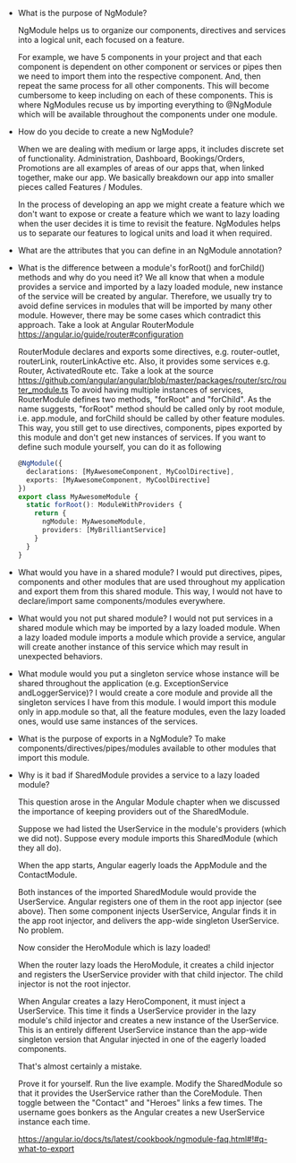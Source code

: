 * What is the purpose of NgModule?
  
  NgModule helps us to organize our components, directives and services into a logical unit, each focused on a feature.
  
  For example, we have 5 components in your project and that each component is dependent on other component or services or pipes then we   need to import them into the respective component. And, then repeat the same process for all other components. This will become         cumbersome to keep including on each of these components. This is where NgModules recuse us by importing everything to @NgModule which   will be available throughout the components under one module. 
  
* How do you decide to create a new NgModule?
  
  When we are dealing with medium or large apps, it includes discrete set of functionality. Administration, Dashboard, Bookings/Orders,   Promotions are all examples of areas of our apps that, when linked together, make our app. We basically breakdown our app into smaller   pieces called Features / Modules. 
  
  In the process of developing an app we might create a feature which we don't want to expose or create a feature which we want to lazy   loading when the user decides it is time to revisit the feature. NgModules helps us to separate our features to logical units and load   it when required.
 
* What are the attributes that you can define in an NgModule annotation?
* What is the difference between a module's forRoot() and forChild() methods and why do you need it?
  We all know that when a module provides a service and imported by a lazy loaded module, new instance of the service will be created by angular.
  Therefore, we usually try to avoid define services in modules that will be imported by many other module. However, there may be some cases which contradict this approach. Take a look at Angular RouterModule https://angular.io/guide/router#configuration

  RouterModule declares and exports some directives, e.g. router-outlet, routerLink, routerLinkActive etc.
  Also, it provides some services e.g. Router, ActivatedRoute etc. 
  Take a look at the source https://github.com/angular/angular/blob/master/packages/router/src/router_module.ts
  To avoid having multiple instances of services, RouterModule defines two methods, "forRoot" and "forChild". As the name suggests, "forRoot" method should be called only by root module, i.e. app.module, and forChild should be called by other feature modules. This way, you still get to use directives, components, pipes exported by this module and don't get new instances of services. 
  If you want to define such module yourself, you can do it as following

  ```ts
  @NgModule({
    declarations: [MyAwesomeComponent, MyCoolDirective],
    exports: [MyAwesomeComponent, MyCoolDirective]
  })
  export class MyAwesomeModule { 
    static forRoot(): ModuleWithProviders {
      return {
        ngModule: MyAwesomeModule,
        providers: [MyBrilliantService]
      }
    }
  }
  ```
* What would you have in a shared module?
  I would put directives, pipes, components and other modules that are used throughout my application and export them from this shared module. 
  This way, I would not have to declare/import same components/modules everywhere.
* What would you not put shared module?
  I would not put services in a shared module which may be imported by a lazy loaded module. When a lazy loaded module imports a module which provide a service,
  angular will create another instance of this service which may result in unexpected behaviors.
* What module would you put a singleton service whose instance will be shared throughout the application (e.g. ExceptionService andLoggerService)?
  I would create a core module and provide all the singleton services I have from this module. I would import this module only in app.module so that,
  all the feature modules, even the lazy loaded ones, would use same instances of the services.
* What is the purpose of exports in a NgModule?
  To make components/directives/pipes/modules available to other modules that import this module.
* Why is it bad if SharedModule provides a service to a lazy loaded module?

  This question arose in the Angular Module chapter when we discussed the importance of keeping providers out of the SharedModule.

  Suppose we had listed the UserService in the module's providers (which we did not). Suppose every module imports this SharedModule (which they all do).

  When the app starts, Angular eagerly loads the AppModule and the ContactModule.

  Both instances of the imported SharedModule would provide the UserService. Angular registers one of them in the root app injector (see above). Then some component injects UserService, Angular finds it in the app root injector, and delivers the app-wide singleton UserService. No problem.

  Now consider the HeroModule which is lazy loaded!

  When the router lazy loads the HeroModule, it creates a child injector and registers the UserService provider with that child injector. The child injector is not the root injector.

  When Angular creates a lazy HeroComponent, it must inject a UserService. This time it finds a UserService provider in the lazy module's child injector and creates a new instance of the UserService. This is an entirely different UserService instance than the app-wide singleton version that Angular injected in one of the eagerly loaded components.

  That's almost certainly a mistake.

  Prove it for yourself. Run the live example. Modify the SharedModule so that it provides the UserService rather than the CoreModule. Then toggle between the "Contact" and "Heroes" links a few times. The username goes bonkers as the Angular creates a new UserService instance each time.

  https://angular.io/docs/ts/latest/cookbook/ngmodule-faq.html#!#q-what-to-export

